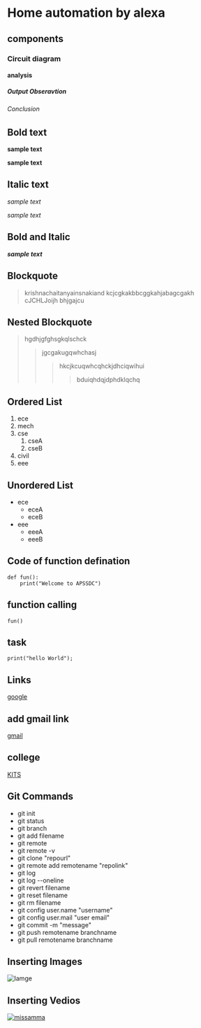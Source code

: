 # Home automation by alexa
## components
### Circuit diagram
#### analysis
##### Output Obseravtion
###### Conclusion
## Bold text
**sample text**

__sample text__
## Italic text
*sample text*

_sample text_
## Bold and Italic
**_sample text_**
## Blockquote 
> krishnachaitanyainsnakiand
kcjcgkakbbcggkahjabagcgakh
cJCHLJoijh bhjgajcu
## Nested Blockquote
> hgdhjgfghsgkqlschck
>> jgcgakugqwhchasj
>>> hkcjkcuqwhcqhckjdhciqwihui
>>>> bduiqhdqjdphdklqchq
## Ordered List
1. ece
2. mech
3. cse
    1. cseA
     2. cseB
4. civil
5. eee
## Unordered List
- ece
    * eceA
    * eceB
- eee
    + eeeA
    + eeeB
## Code of function defination
```
def fun():
    print("Welcome to APSSDC")
 ```
 ## function calling
 `
 fun()
 `
 ## task
 ```
 print("hello World");
 ```
 ## Links
 [google](http://jiofi.local.html)
 ## add gmail link
 [gmail](https://mail.google.com/mail/u/0/#inbox)
 ## college
 [KITS](http://kits-anna.com/gallery.php)
 ## Git Commands
 * git init 
 * git status
 * git branch
 * git add filename
 * git remote
 * git remote -v
 * git clone "repourl"
 * git remote add remotename "repolink"
 * git log
 * git log --oneline
 * git revert filename
 * git reset filename
 * git rm filename
 * git config user.name "username"
 * git config user.mail "user email"
 * git commit -m "message"
 * git push remotename branchname
 * git pull remotename branchname
 ## Inserting Images
 ![Iamge](https://github.com/pitchireddy4a3/markdownsyntax/commit/5a8ebd99bda74b7d032d3d962345aeaac11db43f)
 ## Inserting Vedios
 [![missamma](https://image.youtube.com/vi/65144DGY/0.jpg)](https://www.youtube.com/watch?v=Rvb65144DGY)
 

    
    





